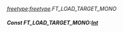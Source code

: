 _[freetype](../../modules/freetype/freetype-module.md):[freetype](../../modules/freetype/freetype-module.md).FT\_LOAD\_TARGET\_MONO_
##### Const FT\_LOAD\_TARGET\_MONO:[Int](../../modules/wonkey/wonkey-types-int.md)
